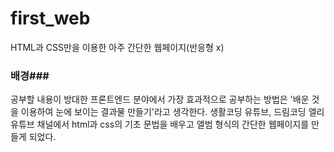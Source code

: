 # first_web

HTML과 CSS만을 이용한 아주 간단한 웹페이지(반응형 x)

### 배경###
공부할 내용이 방대한 프론트엔드 분야에서 가장 효과적으로 공부하는 방법은 '배운 것을 이용하여 눈에 보이는 결과물 만들기'라고 생각한다.
생활코딩 유튜브, 드림코딩 엘리 유튜브 채널에서 html과 css의 기초 문법을 배우고 앨범 형식의 간단한 웹페이지를 만들게 되었다.
